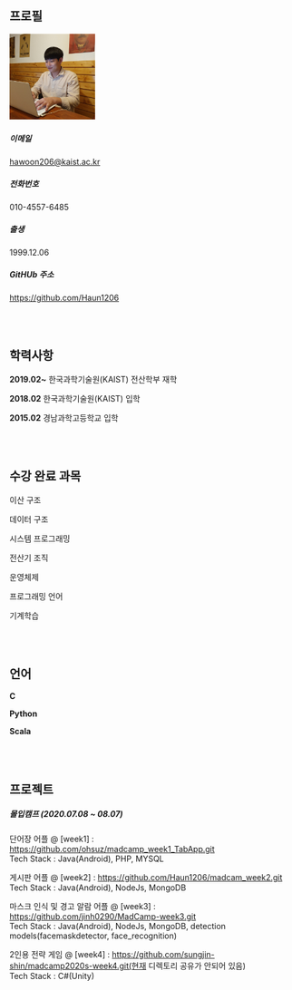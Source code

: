 ## 프로필

<img src = "./face.jpg" width="30%">


##### 이메일
hawoon206@kaist.ac.kr

##### 전화번호
010-4557-6485

##### 출생
1999.12.06

##### GitHUb 주소
https://github.com/Haun1206

<br>
<br>

## 학력사항

**2019.02~** 한국과학기술원(KAIST) 전산학부 재학

**2018.02**  한국과학기술원(KAIST) 입학

**2015.02**  경남과학고등학교 입학

<br>
<br>

## 수강 완료 과목 
이산 구조

데이터 구조

시스템 프로그래밍

전산기 조직

운영체제

프로그래밍 언어

기계학습

<br>
<br>

## 언어

**C**

**Python**

**Scala**

<br>
<br>

## 프로젝트

##### 몰입캠프 (2020.07.08 ~ 08.07)

단어장 어플 @ [week1] : https://github.com/ohsuz/madcamp_week1_TabApp.git
<br>
Tech Stack : Java(Android), PHP, MYSQL

게시판 어플 @ [week2] : https://github.com/Haun1206/madcam_week2.git
<br>
Tech Stack : Java(Android), NodeJs, MongoDB

마스크 인식 및 경고 알람 어플 @ [week3] : https://github.com/jinh0290/MadCamp-week3.git
<br>
Tech Stack : Java(Android), NodeJs, MongoDB, detection models(facemaskdetector, face_recognition)

2인용 전략 게임 @ [week4] : https://github.com/sungjin-shin/madcamp2020s-week4.git(현재 디렉토리 공유가 안되어 있음)
<br>
Tech Stack : C#(Unity)


